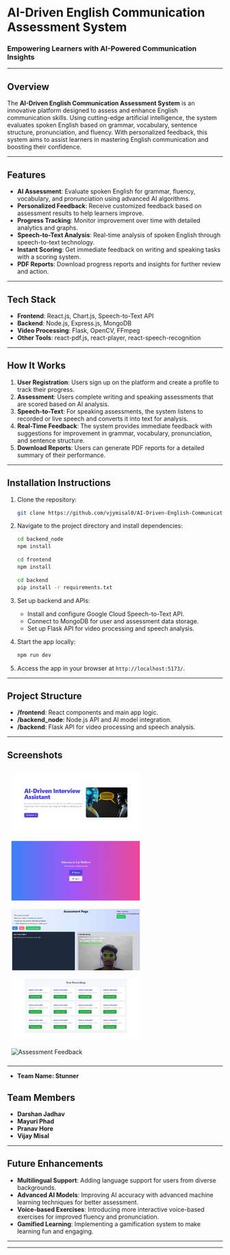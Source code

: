 # **AI-Driven English Communication Assessment System**

### Empowering Learners with AI-Powered Communication Insights

---

## **Overview**

The **AI-Driven English Communication Assessment System** is an innovative platform designed to assess and enhance English communication skills. Using cutting-edge artificial intelligence, the system evaluates spoken English based on grammar, vocabulary, sentence structure, pronunciation, and fluency. With personalized feedback, this system aims to assist learners in mastering English communication and boosting their confidence.

---

## **Features**

- **AI Assessment**: Evaluate spoken English for grammar, fluency, vocabulary, and pronunciation using advanced AI algorithms.  
- **Personalized Feedback**: Receive customized feedback based on assessment results to help learners improve.  
- **Progress Tracking**: Monitor improvement over time with detailed analytics and graphs.  
- **Speech-to-Text Analysis**: Real-time analysis of spoken English through speech-to-text technology.  
- **Instant Scoring**: Get immediate feedback on writing and speaking tasks with a scoring system.  
- **PDF Reports**: Download progress reports and insights for further review and action.

---

## **Tech Stack**

- **Frontend**: React.js, Chart.js, Speech-to-Text API  
- **Backend**: Node.js, Express.js, MongoDB  
- **Video Processing**: Flask, OpenCV, FFmpeg
- **Other Tools**: react-pdf.js, react-player, react-speech-recognition 

---

## **How It Works**

1. **User Registration**: Users sign up on the platform and create a profile to track their progress.  
2. **Assessment**: Users complete writing and speaking assessments that are scored based on AI analysis.  
3. **Speech-to-Text**: For speaking assessments, the system listens to recorded or live speech and converts it into text for analysis.  
4. **Real-Time Feedback**: The system provides immediate feedback with suggestions for improvement in grammar, vocabulary, pronunciation, and sentence structure.  
5. **Download Reports**: Users can generate PDF reports for a detailed summary of their performance.

---

## **Installation Instructions**

1. Clone the repository:  
    ```bash
    git clone https://github.com/vjymisal0/AI-Driven-English-Communication-Assessment-System
    ```

2. Navigate to the project directory and install dependencies:  
    ```bash
    cd backend_node 
    npm install
    ```
    ```bash
    cd frontend
    npm install
    ```
    ```bash
    cd backend
    pip install -r requirements.txt
    ```

3. Set up backend and APIs:  
   - Install and configure Google Cloud Speech-to-Text API.    
   - Connect to MongoDB for user and assessment data storage.
   - Set up Flask API for video processing and speech analysis.


4. Start the app locally:  
    ```bash
    npm run dev
    ```

5. Access the app in your browser at `http://localhost:5173/`.

---

## **Project Structure**

- **/frontend**: React components and main app logic.  
- **/backend_node**: Node.js API and AI model integration.
- **/backend**: Flask API for video processing and speech analysis.  
  

---

## **Screenshots**

<div style="display: flex; flex-wrap: wrap; justify-content: space-between;">

<img src="/screenshots/Home.jpg" alt="Home Page" width="300" style="margin: 10px;"/>
<img src="/screenshots/AuthPage.jpg" alt="Authentication Page" width="300" style="margin: 10px;"/>
<img src="/screenshots/Assessment.jpg" alt="Assessment Page" width="300" style="margin: 10px;"/>
<img src="/screenshots/VideoDash.jpg" alt="Video Dashboard" width="300" style="margin: 10px;"/>
<img src="/screenshots/feedback.jpg" alt="Assessment Feedback" width="300" style="margin: 10px;"/>


</div>

---

- **Team Name: Stunner**  
## **Team Members**

- **Darshan Jadhav**  
- **Mayuri Phad**  
- **Pranav Hore**
- **Vijay Misal**  


---

## **Future Enhancements**

- **Multilingual Support**: Adding language support for users from diverse backgrounds.  
- **Advanced AI Models**: Improving AI accuracy with advanced machine learning techniques for better assessment.  
- **Voice-based Exercises**: Introducing more interactive voice-based exercises for improved fluency and pronunciation.  
- **Gamified Learning**: Implementing a gamification system to make learning fun and engaging.  

---


---

